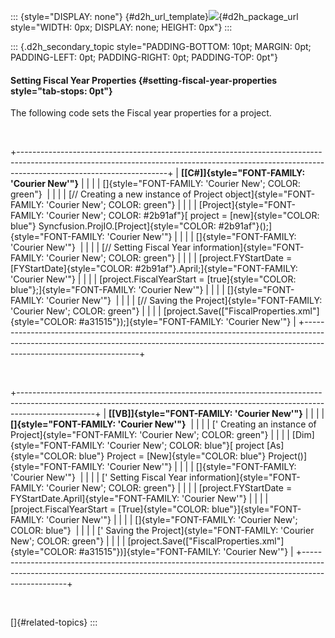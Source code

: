::: {style="DISPLAY: none"}
[](ms-xhelp:///?Id=d2h_url_template){#d2h_url_template}![](!package_url!){#d2h_package_url style="WIDTH: 0px; DISPLAY: none; HEIGHT: 0px"}
:::

::: {.d2h_secondary_topic style="PADDING-BOTTOM: 10pt; MARGIN: 0pt; PADDING-LEFT: 0pt; PADDING-RIGHT: 0pt; PADDING-TOP: 0pt"}
#### Setting Fiscal Year Properties {#setting-fiscal-year-properties style="tab-stops: 0pt"}

The following code sets the Fiscal year properties for a project.

 

+-------------------------------------------------------------------------------------------------------------------------------------------------------------------------------------------------+
| **[\[C#\]]{style="FONT-FAMILY: 'Courier New'"}**                                                                                                                                                |
|                                                                                                                                                                                                 |
| []{style="FONT-FAMILY: 'Courier New'; COLOR: green"}                                                                                                                                            |
|                                                                                                                                                                                                 |
| [// Creating a new instance of Project object]{style="FONT-FAMILY: 'Courier New'; COLOR: green"}                                                                                                |
|                                                                                                                                                                                                 |
| [Project]{style="FONT-FAMILY: 'Courier New'; COLOR: #2b91af"}[ project = [new]{style="COLOR: blue"} Syncfusion.ProjIO.[Project]{style="COLOR: #2b91af"}();]{style="FONT-FAMILY: 'Courier New'"} |
|                                                                                                                                                                                                 |
| []{style="FONT-FAMILY: 'Courier New'"}                                                                                                                                                          |
|                                                                                                                                                                                                 |
| [// Setting Fiscal Year information]{style="FONT-FAMILY: 'Courier New'; COLOR: green"}                                                                                                          |
|                                                                                                                                                                                                 |
| [project.FYStartDate = [FYStartDate]{style="COLOR: #2b91af"}.April;]{style="FONT-FAMILY: 'Courier New'"}                                                                                        |
|                                                                                                                                                                                                 |
| [project.FiscalYearStart = [true]{style="COLOR: blue"};]{style="FONT-FAMILY: 'Courier New'"}                                                                                                    |
|                                                                                                                                                                                                 |
| []{style="FONT-FAMILY: 'Courier New'"}                                                                                                                                                          |
|                                                                                                                                                                                                 |
| [// Saving the Project]{style="FONT-FAMILY: 'Courier New'; COLOR: green"}                                                                                                                       |
|                                                                                                                                                                                                 |
| [project.Save([\"FiscalProperties.xml\"]{style="COLOR: #a31515"});]{style="FONT-FAMILY: 'Courier New'"}                                                                                         |
+-------------------------------------------------------------------------------------------------------------------------------------------------------------------------------------------------+

 

+-------------------------------------------------------------------------------------------------------------------------------------------------------------------------------+
| **[\[VB\]]{style="FONT-FAMILY: 'Courier New'"}**                                                                                                                              |
|                                                                                                                                                                               |
| **[]{style="FONT-FAMILY: 'Courier New'"}**                                                                                                                                    |
|                                                                                                                                                                               |
| [\' Creating an instance of Project]{style="FONT-FAMILY: 'Courier New'; COLOR: green"}                                                                                        |
|                                                                                                                                                                               |
| [Dim]{style="FONT-FAMILY: 'Courier New'; COLOR: blue"}[ project [As]{style="COLOR: blue"} Project = [New]{style="COLOR: blue"} Project()]{style="FONT-FAMILY: 'Courier New'"} |
|                                                                                                                                                                               |
| []{style="FONT-FAMILY: 'Courier New'"}                                                                                                                                        |
|                                                                                                                                                                               |
| [\' Setting Fiscal Year information]{style="FONT-FAMILY: 'Courier New'; COLOR: green"}                                                                                        |
|                                                                                                                                                                               |
| [project.FYStartDate = FYStartDate.April]{style="FONT-FAMILY: 'Courier New'"}                                                                                                 |
|                                                                                                                                                                               |
| [project.FiscalYearStart = [True]{style="COLOR: blue"}]{style="FONT-FAMILY: 'Courier New'"}                                                                                   |
|                                                                                                                                                                               |
| []{style="FONT-FAMILY: 'Courier New'; COLOR: blue"}                                                                                                                           |
|                                                                                                                                                                               |
| [\' Saving the Project]{style="FONT-FAMILY: 'Courier New'; COLOR: green"}                                                                                                     |
|                                                                                                                                                                               |
| [project.Save([\"FiscalProperties.xml\"]{style="COLOR: #a31515"})]{style="FONT-FAMILY: 'Courier New'"}                                                                        |
+-------------------------------------------------------------------------------------------------------------------------------------------------------------------------------+

 

[]{#related-topics}
:::
